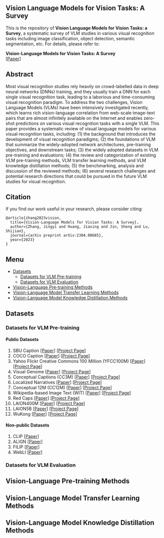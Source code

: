 ## Vision Language Models for Vision Tasks: A Survey
This is the repository of **Vision Language Models for Vision Tasks: a Survey**, a systematic survey of VLM studies in various visual recognition tasks including image classification, object detection, semantic segmentation, etc. For details, please refer to:

**Vision-Language Models for Vision Tasks: A Survey**  
 [[Paper](https://arxiv.org/abs/2304.00685)]

## Abstract

Most visual recognition studies rely heavily on crowd-labelled data in deep neural networks (DNNs) training, and they usually train a DNN for each single visual recognition task, leading to a laborious and time-consuming visual recognition paradigm. To address the two challenges, Vision Language Models (VLMs) have been intensively investigated recently, which learns rich vision-language correlation from web-scale image-text pairs that are almost infinitely available on the Internet and enables zero-shot predictions on various visual recognition tasks with a single VLM. This paper provides a systematic review of visual language models for various visual recognition tasks, including: (1) the background that introduces the development of visual recognition paradigms; (2) the foundations of VLM that summarize the widely-adopted network architectures, pre-training objectives, and downstream tasks; (3) the widely adopted datasets in VLM pre-training and evaluations; (4) the review and categorization of existing VLM pre-training methods, VLM transfer learning methods, and VLM knowledge distillation methods; (5) the benchmarking, analysis and discussion of the reviewed methods; (6) several research challenges and potential research directions that could be pursued in the future VLM studies for visual recognition.

## Citation
If you find our work useful in your research, please consider citing:
```
@article{zhang2023vision,
  title={Vision-Language Models for Vision Tasks: A Survey},
  author={Zhang, Jingyi and Huang, Jiaxing and Jin, Sheng and Lu, Shijian},
  journal={arXiv preprint arXiv:2304.00685},
  year={2023}
}
```

## Menu
- [Datasets](#datasets)
  - [Datasets for VLM Pre-training](#datasets-for-vlm-pre-training)
  - [Datasets for VLM Evaluation](#datasets-for-vlm-evaluation)
- [Vision-Language Pre-training Methods](#vision-language-pre-training-methods)
- [Vision-Language Model Transfer Learning Methods](#vision-language-model-transfer-learning-methods)
- [Vision-Language Model Knowledge Distillation Methods](#vision-language-model-knowledge-distillation-methods)

## Datasets

### Datasets for VLM Pre-training

#### Public Datasets
1. SBU Caption [[Paper](https://proceedings.neurips.cc/paper_files/paper/2011/file/5dd9db5e033da9c6fb5ba83c7a7ebea9-Paper.pdf)] [[Project Page](https://www.cs.rice.edu/~vo9/sbucaptions/)]
2. COCO Caption [[Paper](https://arxiv.org/pdf/1504.00325v2.pdf)] [[Project Page](https://github.com/tylin/coco-caption)]
3. Yahoo Flickr Creative Commons 100 Million (YFCC100M) [[Paper](https://arxiv.org/pdf/1503.01817v2.pdf)] [[Project Page](http://projects.dfki.uni-kl.de/yfcc100m/)]
4. Visual Genome [[Paper](https://arxiv.org/pdf/1602.07332v1.pdf)] [[Project Page](http://visualgenome.org/)]
5. Conceptual Captions (CC3M) [[Paper](https://aclanthology.org/P18-1238.pdf)] [[Project Page](https://ai.google.com/research/ConceptualCaptions/)]
6. Localized Narratives [[Paper](https://www.ecva.net/papers/eccv_2020/papers_ECCV/papers/123500630.pdf)] [[Project Page](https://google.github.io/localized-narratives/)]
7. Conceptual 12M (CC12M) [[Paper](https://openaccess.thecvf.com/content/CVPR2021/papers/Changpinyo_Conceptual_12M_Pushing_Web-Scale_Image-Text_Pre-Training_To_Recognize_Long-Tail_Visual_CVPR_2021_paper.pdf)] [[Project Page](https://github.com/google-research-datasets/conceptual-12m)]
8. Wikipedia-based Image Text (WIT) [[Paper](https://arxiv.org/pdf/2103.01913v2.pdf)] [[Project Page](https://github.com/google-research-datasets/wit)]
9. Red Caps [[Paper](https://arxiv.org/pdf/2111.11431v1.pdf)] [[Project Page](https://redcaps.xyz/)]
10. LAION400M [[Paper](https://arxiv.org/pdf/2111.02114v1.pdf)] [[Project Page](https://laion.ai/blog/laion-400-open-dataset/)]
11. LAION5B [[Paper](https://arxiv.org/pdf/2210.08402.pdf)] [[Project Page](https://laion.ai/blog/laion-5b/)]
12. WuKong [[Paper](https://arxiv.org/pdf/2202.06767.pdf)] [[Project Page](https://wukong-dataset.github.io/wukong-dataset/)]

#### Non-public Datasets
1. CLIP [[Paper](https://arxiv.org/pdf/2103.00020.pdf)]
2. ALIGN [[Paper](https://arxiv.org/pdf/2102.05918.pdf)]
3. FILIP [[Paper](https://arxiv.org/pdf/2111.07783.pdf)]
4. WebLI [[Paper](https://arxiv.org/pdf/2209.06794.pdf)]



### Datasets for VLM Evaluation

## Vision-Language Pre-training Methods

## Vision-Language Model Transfer Learning Methods

## Vision-Language Model Knowledge Distillation Methods
